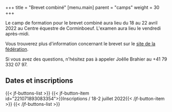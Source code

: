 +++
title = "Brevet combiné"
[menu.main]
  parent = "camps"
  weight = 30
+++

Le camp de formation pour le brevet combiné aura lieu
du 18 au 22 avril 2022
au Centre équestre de Corminboeuf. L'examen aura lieu le vendredi après-midi.

Vous trouverez plus d'information concernant le brevet sur le [site de la fédération](https://www.fnch.ch/fr/Sport/Brevets/Combine.html).

Si vous avez des questions, n'hésitez pas à appeler Joêlle Brahier au +41 79 332 07 97.

## Dates et inscriptions

{{< jf-buttons-list >}}
{{< jf-button-item id="221071893083354">}}Inscriptions / 18-2 juillet 2022{{< /jf-button-item >}}
{{< /jf-buttons-list >}}
